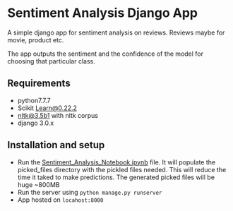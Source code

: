 # Sentiment Analysis Django App
A simple django app for sentiment analysis on reviews. Reviews maybe for movie, product etc.

The app outputs the sentiment and the confidence of the model for choosing that particular class. 
![]()

## Requirements
- python7.7.7
- Scikit Learn@0.22.2
- nltk@3.5b1 with nltk corpus
- django 3.0.x


## Installation and setup
- Run the [Sentiment_Analysis_Notebook.ipynb]() file. It will populate the picked_files directory with the pickled files needed. This will reduce the time it taked to make predictions. The generated picked files will be huge ~800MB
- Run the server using `python manage.py runserver`
- App hosted on `locahost:8000`
